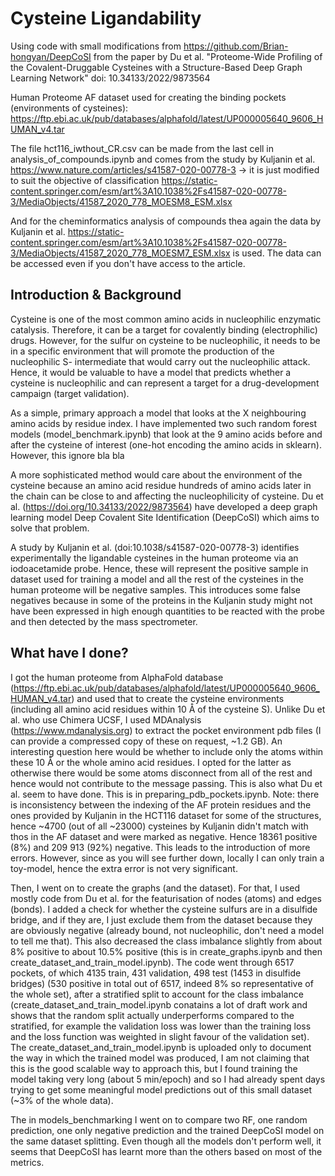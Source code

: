 # Cysteine Ligandability

Using code with small modifications from https://github.com/Brian-hongyan/DeepCoSI from the paper by Du et al. "Proteome-Wide Profiling of the Covalent-Druggable Cysteines with a Structure-Based Deep Graph Learning Network" doi: 10.34133/2022/9873564

Human Proteome AF dataset used for creating the binding pockets (environments of cysteines): https://ftp.ebi.ac.uk/pub/databases/alphafold/latest/UP000005640_9606_HUMAN_v4.tar

The file hct116_iwthout_CR.csv can be made from the last cell in analysis_of_compounds.ipynb and comes from the study by Kuljanin et al. https://www.nature.com/articles/s41587-020-00778-3  -> it is just modified to suit the objective of classification https://static-content.springer.com/esm/art%3A10.1038%2Fs41587-020-00778-3/MediaObjects/41587_2020_778_MOESM8_ESM.xlsx

And for the cheminformatics analysis of compounds thea again the data by Kuljanin et al. https://static-content.springer.com/esm/art%3A10.1038%2Fs41587-020-00778-3/MediaObjects/41587_2020_778_MOESM7_ESM.xlsx is used. The data can be accessed even if you don't have access to the article.


## Introduction & Background
Cysteine is one of the most common amino acids in nucleophilic enzymatic catalysis. Therefore, it can be a target for covalently binding (electrophilic) drugs. However, for the sulfur on cysteine to be nucleophilic, it needs to be in a specific environment that will promote the production of the nucleophilic S- intermediate that would carry out the nucleophilic attack. Hence, it would be valuable to have a model that predicts whether a cysteine is nucleophilic and can represent a target for a drug-development campaign (target validation).

As a simple, primary approach a model that looks at the X neighbouring amino acids by residue index. I have implemented two such random forest models (model_benchmark.ipynb) that look at the 9 amino acids before and after the cysteine of interest (one-hot encoding the amino acids in sklearn). However, this ignore bla bla

A more sophisticated method would care about the environment of the cysteine because an amino acid residue hundreds of amino acids later in the chain can be close to and affecting the nucleophilicity of cysteine. Du et al. (https://doi.org/10.34133/2022/9873564) have developed a deep graph learning model Deep Covalent Site Identification (DeepCoSI) which aims to solve that problem. 

A study by Kuljanin et al. (doi:10.1038/s41587-020-00778-3) identifies experimentally the ligandable cysteines in the human proteome via an iodoacetamide probe. Hence, these will represent the positive sample in dataset used for training a model and all the rest of the cysteines in the human proteome will be negative samples. This introduces some false negatives because in some of the proteins in the Kuljanin study might not have been expressed in high enough quantities to be reacted with the probe and then detected by the mass spectrometer.

## What have I done?
I got the human proteome from AlphaFold database (https://ftp.ebi.ac.uk/pub/databases/alphafold/latest/UP000005640_9606_HUMAN_v4.tar) and used that to create the cysteine environments (including all amino acid residues within 10 Å of the cysteine S). Unlike Du et al. who use Chimera UCSF, I used MDAnalysis (https://www.mdanalysis.org) to extract the pocket environment pdb files (I can provide a compressed copy of these on request, ~1.2 GB). An interesting question here would be whether to include only the atoms within these 10 Å or the whole amino acid residues. I opted for the latter as otherwise there would be some atoms disconnect from all of the rest and hence would not contribute to the message passing. This is also what Du et al. seem to have done. This is in preparing_pdb_pockets.ipynb.  Note: there is inconsistency between the indexing of the AF protein residues and the ones provided by Kuljanin in the HCT116 dataset for some of the structures, hence ~4700 (out of all ~23000) cysteines by Kuljanin didn't match with thos in the AF dataset and were marked as negative. Hence 18361 positive (8%) and 209 913 (92%) negative. This leads to the introduction of more errors. However, since as you will see further down, locally I can only train a toy-model, hence the extra error is not very significant.

Then, I went on to create the graphs (and the dataset). For that, I used mostly code from Du et al. for the featurisation of nodes (atoms) and edges (bonds). I added a check for whether the cysteine sulfurs are in a disulfide bridge, and if they are, I just exclude them from the dataset because they are obviously negative (already bound, not nucleophilic, don't need a model to tell me that). This also decreased the class imbalance slightly from about 8% positive to about 10.5% positive (this is in create_graphs.ipynb and then create_dataset_and_train_model.ipynb). The code went through 6517 pockets, of which 4135 train, 431 validation, 498 test (1453 in disulfide bridges) (530 positive in total out of 6517, indeed 8% so representative of the whole set), after a stratified split to account for the class imbalance (create_dataset_and_train_model.ipynb conatains a lot of draft work and shows that the random split actually underperforms compared to the stratified, for example the validation loss was lower than the training loss and the loss function was weighted in slight favour of the validation set). The create_dataset_and_train_model.ipynb is uploaded only to document the way in which the trained model was produced, I am not claiming that this is the good scalable way to approach this, but I found training the model taking very long (about 5 min/epoch) and so I had already spent days trying to get some meaningful model predictions out of this small dataset (~3% of the whole data).

The in models_benchmarking I went on to compare two RF, one random prediction, one only negative prediction and the trained DeepCoSI model on the same dataset splitting. Even though all the models don't perform well, it seems that DeepCoSI has learnt more than the others based on most of the metrics.
